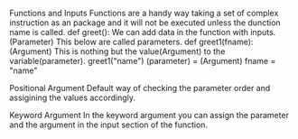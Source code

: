 Functions and Inputs
Functions are a handy way taking a set of complex instruction as an package and it will not be executed unless the dunction name is called.
    def greet():
We can add data in the function with inputs.
                (Parameter) This below are called parameters.
    def greet1(fname): 
            (Argument) This is nothing but the value(Argument) to the variable(parameter).
    greet1("name")
        (parameter) = (Argument)
    fname = "name"

Positional Argument
Default way of checking the parameter order and assigining the values accordingly.

Keyword Argument
In the keyword argument you can assign the parameter and the argument in the input section of the function.
